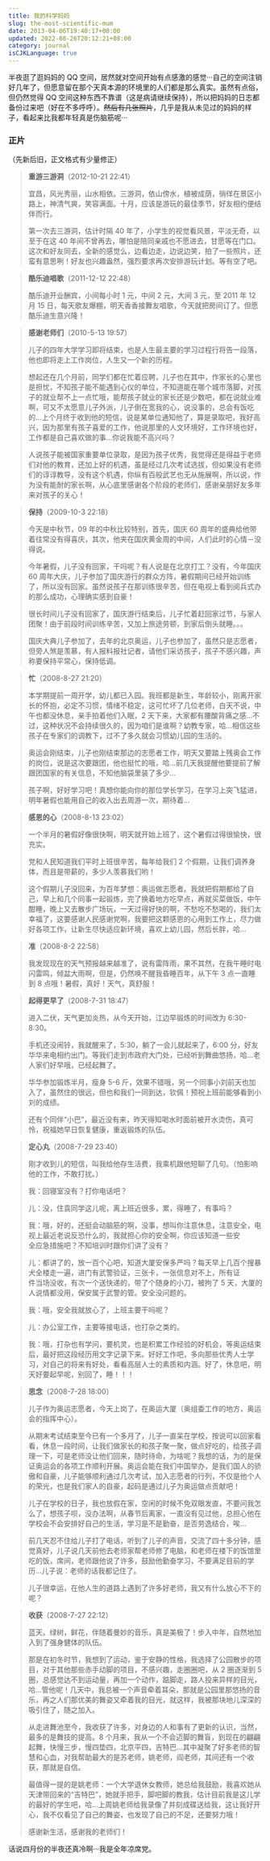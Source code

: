 ```yaml
---
title: 我的科学妈妈
slug: the-most-scientific-mum
date: 2013-04-06T19:40:17+00:00
updated: 2022-08-26T20:12:21+08:00
category: journal
isCJKLanguage: true
---
```


半夜逛了逛妈妈的 QQ 空间，居然就对空间开始有点感激的感觉···自己的空间注销好几年了，但愿意留在那个天真本源的环境里的人们都是那么真实。虽然有点俗，但仍然觉得 QQ 空间这种东西不靠谱（这是病请继续保持），所以把妈妈的日志都备份过来吧（好在不多呼呼）。<del>然后有几张照片</del>，几乎是我从未见过的妈妈的样子，看起来比我都年轻真是伤脑筋呢···

### 正片

（先新后旧，正文格式有少量修正）

> **重游三游洞**（2012-10-21 22:41）
>
> 宜昌，风光秀丽，山水相依。三游洞，依山傍水，植被成荫，徜徉在景区小路上，神清气爽，笑容满面。十月，应该是游玩的最佳季节，好友相约便结伴而行。
>
> 第一次去三游洞，估计时隔 40 年了，小学生的视觉看风景，平淡无奇，以至于在这 40 年间不曾再去，哪怕是陪同亲戚也不愿进去，甘愿等在门口。这次和好友同去，全新的感觉么，边看边走，边说边笑，拍了一些照片，还蛮有意思咧！好友也兴趣盎然，强烈要求再次安排游玩计划。等有空了吧。

> **酷乐迪唱歌**（2011-12-12 22:48）
>
> 酷乐迪开业酬宾，小间每小时 1 元，中间 2 元，大间 3 元，至 2011 年 12 月 15 日，每天歌友爆棚，明天香香接舞友唱歌，今天就把房间订了。但愿酷乐迪生意兴隆！

> **感谢老师们**（2010-5-13 19:57）
>
> 儿子的四年大学学习即将结束，也是人生最主要的学习过程行将告一段落，他也即将走上工作岗位，人生又一个新的历程。
>
> 想起还在几个月前，同学们都在忙着应聘，儿子也在其中，作家长的心里也是担忧，不知孩子能不能遇到心仪的单位，不知道能在哪个城市落脚，对孩子的就业帮不上一点忙哦，能帮孩子就业的家长还是少数吧，都在说就业难啊，可又不太愿意儿子外派，儿子倒在宽我的心，说没事的，总会有饭吃的&#8230;上个月终于收到他的短信，说是某单位通知他了，算是录取吧，我好高兴，因为那里有孩子喜爱的工作，他说那里的人文环境好，工作环境也好，工作都是自己喜欢做的事&#8230;你说我能不高兴吗？
>
> 人说孩子能被国家重要单位录取，是因为孩子优秀，我觉得还是得益于老师们对他的教育，还加上好的机遇，虽是经过几次考试选拔，但如果没有老师们的谆谆教导，没有这个机遇，你纵有百般武艺也无从施展啊，所以说，作为没有能耐的家长啊，从心底里感谢各个阶段的老师们，感谢亲朋好友多年来对孩子的关心！

> **保持**（2009-10-3 22:18）
>
> 今天是中秋节，09 年的中秋比较特别，首先，国庆 60 周年的盛典给他带着往常没有得喜庆，其次，他夹在国庆黄金周的中间，人们此时的心情－没得说。
>
> 今年暑假，儿子没有回家，干吗呢？有人说是在北京打工？没有，今年国庆 60 周年大庆，儿子参加了国庆游行的群众方阵，暑假期间已经开始训练了，所以没有回家。虽然说孩子在那训练很辛苦，但在电视上看到阅兵式办的那么成功，心理确实感到自豪！
>
> 很长时间儿子没有回家了，国庆游行结束后，儿子忙着赶回家过节，与家人团聚！由于前段时间训练辛苦，又加上旅途劳顿，到家后倒头就睡。。。
>
> 国庆大典儿子参加了，去年的北京奥运，儿子也参加了，虽然只是志愿者，但旁人煞是羡慕，有人报料报社记者，请他们采访孩子，孩子不感兴趣，声称要保持平常心，保持低调。

> **忙**（2008-8-27 21:20）
>
> 本学期提前一周开学，幼儿都已入园。我班都是新生，年龄较小，刚离开家长的怀抱，必定不习惯，情绪不稳定，这可忙坏了几位老师，白天不说，中午也都没休息，亲手拍着他们入眠，2 天下来，大家都有腰酸背痛之感&#8230;不过，这种状况不会持续很久的，因为咱们是谁啊？幼教专家，哈&#8230;相信这些孩子在专家们的调教下，过不了多久就会习惯幼儿园的生活的。
>
> 奥运会刚结束，儿子也刚结束那边的志愿者工作，明天又要踏上残奥会工作的岗位，说是这次要跟团，他也挺忙的哦，哈&#8230;前几天我提醒他要提前了解跟团国家的有关信息，不知他脑袋里装了多少&#8230;
>
> 孩子啊，好好学习吧！真想你能向你的那位学长学习，在学习上突飞猛进，明年暑假也能用自己的收入出去周游一次，期待着&#8230;

> **感恩的心**（2008-8-13 23:02）
>
> 一个半月的暑假好像很快啊，明天就开始上班了，这个暑假过得很愉快，很充实。
>
> 党和人民知道我们平时上班很辛苦，每年给我们 2 个假期，让我们调养身体，而且是带薪的，多少人羡慕我们哟！
>
> 这个假期儿子没回来，为百年梦想：奥运做志愿者。我就把假期都给了自己，早上和几个同事一起锻炼，完了换着地方吃早点，再就买菜做饭，中午酣睡，晚上又去散步广场玩，一天过得好快的啊，不愁吃不愁喝的，我们太幸福了，这要感谢人民感谢党啊，我要把这颗感恩的心用到工作上，尽力做好各项工作，让新生尽快适应新环境，喜欢上幼儿园，然后长胖，哈&#8230;

> **准**（2008-8-2 22:58）
>
> 我发现现在的天气预报越来越准了，说有雷阵雨，果不其然，在我午睡时电闪雷鸣，倾盆大雨啊，但是，仍然唤不醒我昏睡百年，从下午 3 点一直睡到 8 点哦！暑假，真好！天气，真舒服！

> **起得更早了**（2008-7-31 18:47）
>
> 进入二伏，天气更加炎热，从今天开始，江边早锻炼的时间改为 6:30-8:30。
>
> 手机还没闹铃，我就醒来了，5:30，躺了一会儿就起来了，6:00 分，好友华华来电相约出门。等我们走到市政府大门处，已经听到舞曲悠扬，哈&#8230;老人家们好早哦，已经起舞了。
>
> 华华参加锻炼半月，瘦身 5-6 斤，效果不错哦，另一个同事小刘前天也加入了，虽然住的很远，但也和我们一同到达，钦佩！预祝上班前能够看到小刘的成绩。
>
> 还有个同伴“小巴”，最近没有来，昨天得知喝水时面前被开水烫伤，真可怜，祝福她早日恢复健康，重返锻炼的队伍。

> **定心丸**（2008-7-29 23:40）
>
> 刚才收到儿的短信，叫我给他存生活费，我乘机跟他短聊了几句。（怕影响他的工作，不敢打扰。）
>
> 我：回寝室没有？打你电话吧？
>
> 儿：没，住袁同学这儿呢，离上班近很多，累，得睡了，有事吗？
>
> 我：哦，好的，还挺会动脑筋的啊，没事，想叫你注意休息，注意安全，电视上最近老说反恐什么的，我就担心你的安全啊，你应该知道一些安  
> 全应急措施吧？不知培训时跟你们讲了没有？
>
> 儿：都讲了的，放一百个心吧，知道大厦安保多严吗？每天早上几百个搜暴犬全楼走一遍，进门有武警验证，三张卡，一张信息对不上，所有证  
> 件当场没收，有次一个送快递的，带了个随身的小刀，被拘了 5 天，大厦的人说情都没用，保安属于武警的管。安全没问题的。
>
> 我：哦，安全我就放心了，上班主要干吗呢？
>
> 儿：办公室工作，主要等接电话，也打杂之类的。
>
> 我：哦，打杂也有学问，要机灵，也是积累工作经验的好机会，等奥运结束后，最好把这段经历用文字记录下来。好好工作吧，多向那些优秀人士学习，对自己的将来有好处，看看高层人士的素质和内涵。好了，休息吧，明天好要起早呢，别回了，睡！！！

> **思念**（2008-7-28 18:00）
>
> 儿子作为奥运志愿者，今天上岗了，在奥运大厦（奥组委工作的地方，奥运会的指挥中心）。
>
> 从期末考试结束至今已有一个多月了，儿子一直呆在学校，按说可以回家看看，休息一段时间，让我们做家长的和孩子聚一聚，做点好吃的，给孩子调理一下，可是老师没让他们回来，随时待命，为啥呢？我想的话，为的是保证奥运会的各项工作顺利开展。奥运会能在我们中国举办，是我们国人的骄傲和自豪，儿子能够顺利通过几次考试，加入志愿者的行列，不仅是他个人的荣光，也是我们家人的自豪，起码是通过儿子为奥运做点贡献吧！
>
> 儿子在学校的日子，我也放假在家，空闲的时候不免双眼发直，不要问我怎么了，想孩子呗，没办法啊，从春节后离家，一直没有见过他，总担心他在学校会不会安排好自己的生活，学习是不是勤奋，是否劳逸结合，唉&#8230;
>
> 前几天忍不住给儿子打了电话，听到了儿子的声音，交流了四十多分钟，感觉真好，儿子说几天前他去老师家帮老师修了电脑，和老师在楼下的饭馆里吃的饭，席间，老师跟他说了许多，鼓励他勤奋学习，不要满足目前的学历&#8230;儿子说：老师的话我都记住了。
>
> 儿子很幸运，在他人生的道路上遇到了许多好老师，我又有什么放心不下的呢？

> **收获**（2008-7-27 22:12）
>
> 蓝天。绿树，鲜花，伴随着曼妙的音乐，真是美极了！步入中年，自然地加入到了强身健体的队伍。
>
> 那是在初冬时节，我想到了运动，鉴于安静的性格，我选择了公园散步的项目，对于其他那些赤手动脚的项目，不感兴趣，走圈圈吧，从 2 圈逐渐到 5 圈，总感觉达不到运动量，再加一个动作，踮脚走，路人投来异样的目光，哈&#8230;管他呢！几天中，我总被一个声音牵着耳朵，那就是公园里那悠扬的音乐，再之人们那优美的舞姿又牵着我的目光，就这样，我被那块地儿深深的吸引住了，随之加入。
>
> 从走进舞池至今，我收获了许多，对身边的人和事有了更新的认识，当然，最多的是舞技的提高。8 个月来，我从一个不会迈脚的舞盲，到现在的翩翩起舞，快慢三步，慢四垫四，北京平四，吉特巴&#8230;其中凝聚了好多老师的智慧和心血，对我帮助最大的是苏老师，姚老师，阎老师，其间还有一个收获，那就是自信。
>
> 最值得一提的是姚老师：一个大学退休女教师，她总给我鼓励，我喜欢她从天津带回来的“吉特巴”，她就手把手，脚吧脚的教我，估计目前我是这儿学的最好的学生吧，哈&#8230;上周姚老师给我录像了并刻成碟送给我，这让我好开心，我不仅看见了自己的舞姿，也发现了自己的不足，还要努力哦！
>
> 感谢新生活，感谢我的老师们！

话说四月份的半夜还真冷啊···我是全年凉席党。
